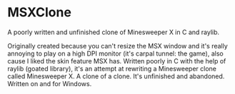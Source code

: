 # MSXClone
A poorly written and unfinished clone of Minesweeper X in C and raylib.

Originally created because you can't resize the MSX window and it's really annoying to play on a high DPI monitor (it's carpal tunnel: the game), also cause I liked the skin feature MSX has.
Written poorly in C with the help of raylib (goated library), it's an attempt at rewriting a Minesweeper clone called Minesweeper X. A clone of a clone. It's unfinished and abandoned. Written on and for Windows.
